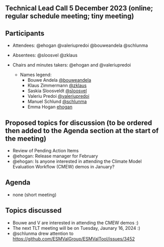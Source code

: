 ## Technical Lead Call 5 December 2023 (online; regular schedule meeting; tiny meeting)

## Participants
- Attendees: @ehogan @valeriupredoi @bouweandela @schlunma
- Absentees: @sloosvel @zklaus
- Chairs and minutes takers: @ehogan and @valeriupredoi

  - Names legend:
    - Bouwe Andela [@bouweandela](https://github.com/bouweandela)
    - Klaus Zimmermann [@zklaus](https://github.com/zklaus)
    - Saskia Sloosveldt [@sloosvel](https://github.com/sloosvel)
    - Valeriu Predoi [@valeriupredoi](https://github.com/valeriupredoi)
    - Manuel Schlund [@schlunma](https://github.com/schlunma)
    - Emma Hogan [ehogan](https://github.com/ehogan)

## Proposed topics for discussion (to be ordered then added to the Agenda section at the start of the meeting)
- Review of Pending Action Items
- @ehogan: Release manager for February
- @ehogan: Is anyone interested in attending the Climate Model Evaluation Workflow (CMEW) demos in January?

## Agenda

- none (short meeting)

## Topics discussed
- Bouwe and V are interested in attending the CMEW demos :)
- The next TLT meeting will be on Tuesday, Jaunary 16, 2024 :)
- @schlunma drew attention to https://github.com/ESMValGroup/ESMValTool/issues/3452
